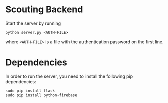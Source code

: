 # Scouting Backend

Start the server by running

```
python server.py <AUTH-FILE>
```

where `<AUTH-FILE>` is a file with the authentication password on the first line.

# Dependencies

In order to run the server, you need to install the following pip dependencies:

```
sudo pip install flask
sudo pip install python-firebase
```